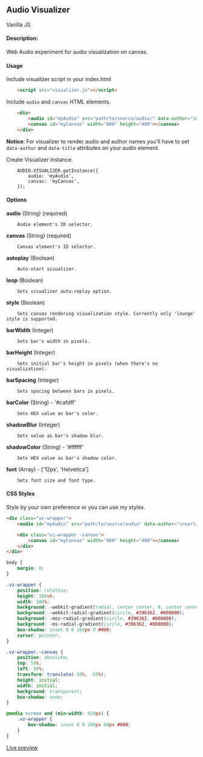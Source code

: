 ## Audio Visualizer
Vanilla JS

#### Description:

Web Audio experiment for audio visualization on canvas.

#### Usage

Include visualizer script in your index.html

````html
    <script src="visualizer.js"></script>
````

Include `audio` and `canvas` HTML elements.
````html
    <div>
        <audio id="myAudio" src="path/to/source/audio/" data-author="insert/author/name" data-title="insert/audio/name"></audio>
        <canvas id="myCanvas" width="800" height="400"></canvas>
    </div>
````
**Notice**: For visualizer to render audio and author names you'll have to set `data-author` and `data-title` attributes on your audio element.


Create Visualizer instance.

````shell
    AUDIO.VISUALIZER.getInstance({
        audio: 'myAudio',
        canvas: 'myCanvas',
    });
````

#### Options

**audio** (String) (required)

````shell
    Audio element's ID selector.
````

**canvas** (String) (required)

````shell
    Canvas element's ID selector.
````

**autoplay** (Boolean)

````shell
    Auto-start visualizer.
````

**loop** (Boolean)

````shell
    Sets visualizer auto-replay option.
````

**style** (Boolean)

````shell
    Sets canvas rendering visualization style. Currently only 'lounge' style is supported.
````

**barWidth** (Integer)

````shell
    Sets bar's width in pixels.
````

**barHeight** (Integer)

````shell
    Sets initial bar's height in pixels (when there's no visualization).
````

**barSpacing** (Integer)

````shell
    Sets spacing between bars in pixels.
````

**barColor** (String) - '#cafdff'

````shell
    Sets HEX value as bar's color.
````

**shadowBlur** (Integer)

````shell
    Sets value as bar's shadow blur.
````

**shadowColor** (String) - '#ffffff'

````shell
    Sets HEX value as bar's shadow color.
````

**font** (Array) - ['12px', 'Helvetica']

````shell
    Sets font size and font type.
````

#### CSS Styles
Style by your own preference or you can use my styles.

````html
<div class="vz-wrapper">
    <audio id="myAudio" src="path/to/source/audio" data-author="insert/author/name" data-title="insert/audio/name"></audio>

    <div class="vz-wrapper -canvas">
        <canvas id="myCanvas" width="800" height="400"></canvas>
    </div>
</div>
````

````css
body {
    margin: 0;
}

.vz-wrapper {
    position: relative;
    height: 100vh;
    width: 100%;
    background: -webkit-gradient(radial, center center, 0, center center, 460, from(#396362), to(#000000));
    background: -webkit-radial-gradient(circle, #396362, #000000);
    background: -moz-radial-gradient(circle, #396362, #000000);
    background: -ms-radial-gradient(circle, #396362, #000000);
    box-shadow: inset 0 0 160px 0 #000;
    cursor: pointer;
}

.vz-wrapper.-canvas {
    position: absolute;
    top: 50%;
    left: 50%;
    transform: translate(-50%, -50%);
    height: initial;
    width: initial;
    background: transparent;
    box-shadow: none;
}

@media screen and (min-width: 420px) {
    .vz-wrapper {
        box-shadow: inset 0 0 200px 60px #000;
    }
}
````

[Live preview](http://davidlazic.github.io/audio-visualizer)
